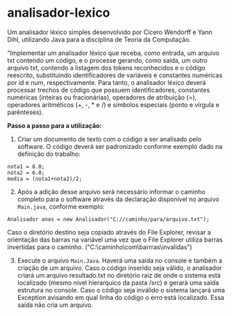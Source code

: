 # analisador-lexico
Um analisador léxico simples desenvolvido por Cícero Wendorff e Yann Dihl, utilizando Java para a disciplina de Teoria da Computação. 

"Implementar um analisador léxico que receba, como entrada, um arquivo txt contendo um código, e o processe gerando, como saída, um outro arquivo txt, contendo a listagem dos tokens reconhecidos e o código reescrito, substituindo identificadores de variáveis e constantes numéricas por id e num, respectivamente.
Para tanto, o analisador léxico deverá processar trechos de código que possuem identificadores, constantes numéricas (inteiras ou fracionárias), operadores de atribuição (=), operadores aritméticos (+, -, * e /) e símbolos especiais (ponto e vírgula e parênteses).

<b>Passo a passo para a utilização: </b>

1. Criar um documento de texto com o código a ser analisado pelo software. O código deverá ser padronizado conforme exemplo dado na definição do trabalho: 

```
nota1 = 8.0;
nota2 = 6.0;
media = (nota1+nota2)/2;

``` 

2. Após a adição desse arquivo será necessário informar o caminho completo para o software através da declaração disponível no arquivo ```Main.java```, conforme exemplo: 

```
Analisador anas = new Analisador("C://caminho/para/arquivo.txt");

```

Caso o diretório destino seja copiado através do File Explorer, revisar a orientação das barras na variável uma vez que o File Explorer utiliza barras invertidas para o caminho. ("C:\\caminho\com\barrras\invalidas")

3. Execute o arquivo ```Main.Java```. Haverá uma saída no console e também a criação de um arquivo. Caso o código inserido seja válido, o analisador criará um arquivo resultado.txt no diretório raiz de onde o sistema está localizado (mesmo nível hierarquico da pasta /src) e gerará uma saída estrutura no console.
Caso o código seja inválido o sistema lançará uma Exception avisando em qual linha do código o erro está localizado. Essa saída não cria um arquivo. 


